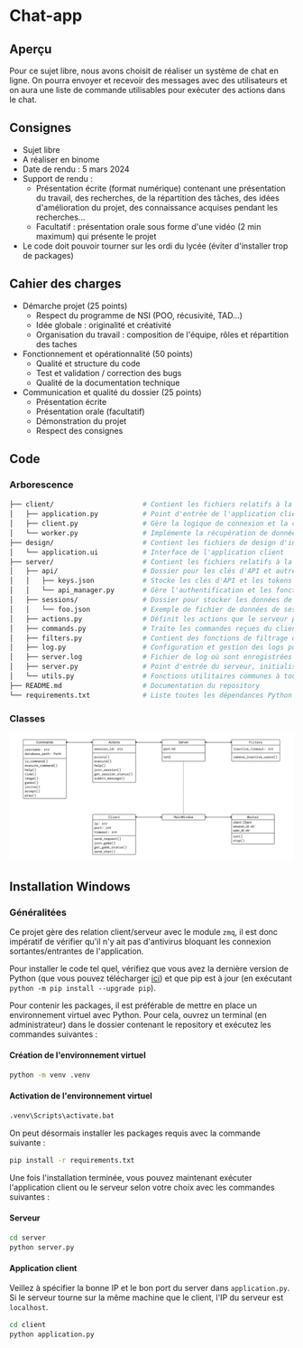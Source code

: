 # Chat-app

## Aperçu

Pour ce sujet libre, nous avons choisit de réaliser un système de chat en ligne. On pourra envoyer et recevoir des messages avec des utilisateurs et on aura une liste de commande utilisables pour exécuter des actions dans le chat.

## Consignes

-   Sujet libre
-   A réaliser en binome
-   Date de rendu : 5 mars 2024
-   Support de rendu :
    -   Présentation écrite (format numérique) contenant une présentation du travail, des recherches, de la répartition des
        tâches, des idées d'amélioration du projet, des connaissance acquises pendant les recherches...
    -   Facultatif : présentation orale sous forme d'une vidéo (2 min maximum) qui présente le projet
-   Le code doit pouvoir tourner sur les ordi du lycée (éviter d'installer trop de packages)

## Cahier des charges

-   Démarche projet (25 points)
    -   Respect du programme de NSI (POO, récusivité, TAD...)
    -   Idée globale : originalité et créativité
    -   Organisation du travail : composition de l'équipe, rôles et répartition des taches
-   Fonctionnement et opérationnalité (50 points)
    -   Qualité et structure du code
    -   Test et validation / correction des bugs
    -   Qualité de la documentation technique
-   Communication et qualité du dossier (25 points)
    -   Présentation écrite
    -   Présentation orale (facultatif)
    -   Démonstration du projet
    -   Respect des consignes

## Code

### Arborescence

```bash
├── client/                      # Contient les fichiers relatifs à la partie cliente de l'application
│   ├── application.py           # Point d'entrée de l'application client, gère l'interface utilisateur
│   ├── client.py                # Gère la logique de connexion et la communication avec le serveur
│   └── worker.py                # Implémente la récupération de données en arrière plan
├── design/                      # Contient les fichiers de design d'interface utilisateur (Qt Designer)
│   └── application.ui           # Interface de l'application client
├── server/                      # Contient les fichiers relatifs à la partie serveur de l'application
│   ├── api/                     # Dossier pour les clés d'API et autres configurations spécifiques à l'API
│   │   ├── keys.json            # Stocke les clés d'API et les tokens
│   │   └── api_manager.py       # Gère l'authentification et les fonction relatives aux API
│   ├── sessions/                # Dossier pour stocker les données de session
│   │   └── foo.json             # Exemple de fichier de données de session
│   ├── actions.py               # Définit les actions que le serveur peut exécuter en réponse aux requêtes client
│   ├── commands.py              # Traite les commandes reçues du client et déclenche les actions correspondantes
│   ├── filters.py               # Contient des fonctions de filtrage des sessions
│   ├── log.py                   # Configuration et gestion des logs pour enregistrer les activités du serveur
│   ├── server.log               # Fichier de log où sont enregistrées les activités du serveur
│   ├── server.py                # Point d'entrée du serveur, initialise le serveur et écoute les requêtes client
│   └── utils.py                 # Fonctions utilitaires communes à tous les fichiers du server
├── README.md                    # Documentation du repository
└── requirements.txt             # Liste toutes les dépendances Python (pip) nécessaires pour exécuter l'application
```

### Classes

![alt text](/ressources/schema.png)

## Installation Windows

### Généralitées

Ce projet gère des relation client/serveur avec le module `zmq`, il est donc impératif de vérifier qu'il n'y ait pas
d'antivirus bloquant les connexion sortantes/entrantes de l'application.

Pour installer le code tel quel, vérifiez que vous avez la dernière version de Python (que vous pouvez télécharger
[ici](https://www.python.org/downloads/)) et que pip est à jour (en exécutant `python -m pip install --upgrade pip`).

Pour contenir les packages, il est préférable de mettre en place un environnement virtuel avec Python. Pour cela, ouvrez
un terminal (en administrateur) dans le dossier contenant le repository et exécutez les commandes suivantes :

#### Création de l'environnement virtuel

```bash
python -m venv .venv
```

#### Activation de l'environnement virtuel

```bash
.venv\Scripts\activate.bat
```

On peut désormais installer les packages requis avec la commande suivante :

```bash
pip install -r requirements.txt
```

Une fois l'installation terminée, vous pouvez maintenant exécuter l'application client ou le serveur selon votre choix
avec les commandes suivantes :

#### Serveur

```bash
cd server
python server.py
```

#### Application client

Veillez à spécifier la bonne IP et le bon port du server dans `application.py`. Si le serveur tourne sur la même machine
que le client, l'IP du serveur est `localhost`.

```bash
cd client
python application.py
```

